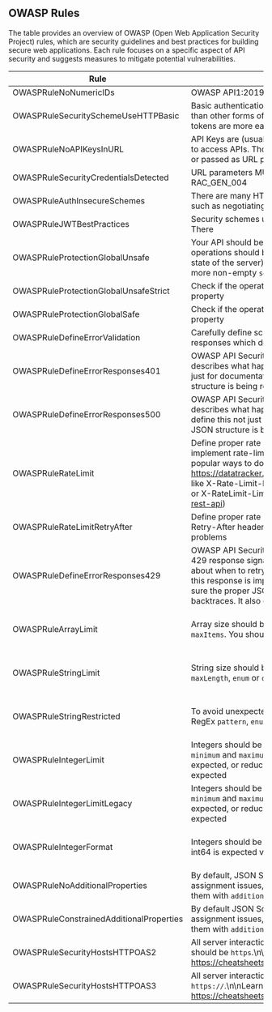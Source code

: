 
## OWASP Rules

The table provides an overview of OWASP (Open Web Application Security Project) rules, which are security guidelines and best practices for building secure web applications. Each rule focuses on a specific aspect of API security and suggests measures to mitigate potential vulnerabilities.

| Rule                                | Description                                                                                                                                                                                                                                                                                                                                      | Severity | Implemented |
|-------------------------------------|--------------------------------------------------------------------------------------------------------------------------------------------------------------------------------------------------------------------------------------------------------------------------------------------------------------------------------------------------|----------|-------------|
| OWASPRuleNoNumericIDs            | OWASP API1:2019 - Use random IDs that cannot be guessed. UUIDs are preferred.                                                                                                                                                                                                                                                                                       | Error    |      X      |
| OWASPRuleSecuritySchemeUseHTTPBasic | Basic authentication credentials transported over network are more susceptible to interception than other forms of authentication, and as they are not encrypted it means passwords and tokens are more easily leaked                                                                                                                                                                                                                               | Error    |      X      |
| OWASPRuleNoAPIKeysInURL             | API Keys are (usually opaque) strings that are passed in headers, cookies, or query parameters to access APIs. Those keys can be eavesdropped, especially when they are stored in cookies or passed as URL parameters.                                                                                                                  | Error    |      X      |
| OWASPRuleSecurityCredentialsDetected| URL parameters MUST NOT contain credentials such as API key, password, or secret. See RAC_GEN_004                                                                                                                                | Error    |     X       |
| OWASPRuleAuthInsecureSchemes        | There are many HTTP authorization schemes, but some of them are now considered insecure, such as negotiating authentication using specifications like NTLM or OAuth v1                                                                                                               | Error    |       X      |
| OWASPRuleJWTBestPractices           | Security schemes using JWTs must explicitly declare support for RFC8725 in the description                                                                                                                                                     There                                                                                                | Error    |      X       |
| OWASPRuleProtectionGlobalUnsafe     |  Your API should be protected by a `security` rule either at global or operation level. All operations should be protected especially when they\nnot safe (methods that do not alter the state of the server) \nHTTP methods like `POST`, `PUT`, `PATCH` and `DELETE`.\nThis is done with one or more non-empty `security` rules.\n\nSecurity rules are defined in the `securityScheme` section | Warn     |   TODO      |
| OWASPRuleProtectionGlobalUnsafeStrict| Check if the operation is protected at operation level.\nOtherwise, check the global `#/security` property | Warn     |   TODO      |
| OWASPRuleProtectionGlobalSafe       |  Check if the operation is protected at operation level.\nOtherwise, check the global `#/security` property | Warn     |   TODO      |
| OWASPRuleDefineErrorValidation      | Carefully define schemas for all the API responses, including either 400, 422, or 4XX responses which describe errors caused by invalid requests                                                                                                                                                            | Warn     | uses a function |
| OWASPRuleDefineErrorResponses401    | OWASP API Security recommends defining schemas for all responses, even errors. The 401 describes what happens when a request is unauthorized, so it's important to define this not just for documentation, but to empower contract testing to make sure the proper JSON structure is being returned instead of leaking implementation details in backtraces                | Warn     |      X      |
| OWASPRuleDefineErrorResponses500    | OWASP API Security recommends defining schemas for all responses, even errors. The 500 describes what happens when a request fails with an internal server error, so it's important to define this not just for documentation, but to empower contract testing to make sure the proper JSON structure is being returned instead of leaking implementation details in backtraces                | Warn     |      X      |
| OWASPRuleRateLimit                  | Define proper rate limiting to avoid attackers overloading the API. There are many ways to implement rate-limiting, but most of them involve using HTTP headers, and there are two popular ways to do that:\n\nIETF Draft HTTP RateLimit Headers:. https://datatracker.ietf.org/doc/draft-ietf-httpapi-ratelimit-headers/\n\nCustomer headers like X-Rate-Limit-Limit (Twitter: https://developer.twitter.com/en/docs/twitter-api/rate-limits) or X-RateLimit-Limit (GitHub: https://docs.github.com/en/rest/overview/resources-in-the-rest-api)                                                                                                                                                                                                                        | Warn     | uses a function |
| OWASPRuleRateLimitRetryAfter        | Define proper rate limiting to avoid attackers overloading the API. Part of that involves setting a Retry-After header so well meaning consumers are not polling and potentially exacerbating problems                                                                                                                                             | Error    |      X      |
| OWASPRuleDefineErrorResponses429    | OWASP API Security recommends defining schemas for all responses, even errors. A HTTP 429 response signals the API client is making too many requests, and will supply information about when to retry so that the client can back off calmly without everything breaking. Defining this response is important not just for documentation, but to empower contract testing to make sure the proper JSON structure is being returned instead of leaking implementation details in backtraces. It also ensures your API/framework/gateway actually has rate limiting set up                | Warn     |      X      |
| OWASPRuleArrayLimit | Array size should be limited to mitigate resource exhaustion attacks. This can be done using `maxItems`. You should ensure that the subschema in `items` is constrained too | Error | X (Outputs more errors than it should) |
| OWASPRuleStringLimit | String size should be limited to mitigate resource exhaustion attacks. This can be done using `maxLength`, `enum` or `const` | Error | X (Outputs more errors than it should) |
| OWASPRuleStringRestricted | To avoid unexpected values being sent or leaked, ensure that strings have either a `format`, RegEx `pattern`, `enum`, or `const` | Error | X  (Outputs more errors than it should) |
| OWASPRuleIntegerLimit | Integers should be limited to mitigate resource exhaustion attacks. This can be done using `minimum` and `maximum`, which can with e.g.: avoiding negative numbers when positive are expected, or reducing unreasonable iterations like doing something 1000 times when 10 is expected | Error | X (Outputs more errors than it should) |
| OWASPRuleIntegerLimitLegacy | Integers should be limited to mitigate resource exhaustion attacks. This can be done using `minimum` and `maximum`, which can with e.g.: avoiding negative numbers when positive are expected, or reducing unreasonable iterations like doing something 1000 times when 10 is expected | Error | X (Outputs more errors than it should) |
| OWASPRuleIntegerFormat | Integers should be limited to mitigate resource exhaustion attacks. Specifying whether int32 or int64 is expected via `format` | Error | X (Outputs more errors than it should)  |
| OWASPRuleNoAdditionalProperties     | By default, JSON Schema allows additional properties, which can potentially lead to mass assignment issues, where unspecified fields are passed to the API without validation. Disable them with `additionalProperties: false` or add `maxProperties`                                                                                             | Warn     |      X      |
| OWASPRuleConstrainedAdditionalProperties     | By default JSON Schema allows additional properties, which can potentially lead to mass assignment issues, where unspecified fields are passed to the API without validation. Disable them with `additionalProperties: false` or add `maxProperties`                                                                                             | Warn     |      X      |
| OWASPRuleSecurityHostsHTTPOAS2     | All server interactions MUST use the https protocol, so the only OpenAPI scheme being used should be `https`.\n\nLearn more about the importance of TLS (over SSL) here: https://cheatsheetseries.owasp.org/cheatsheets/Transport_Layer_Protection_Cheat_Sheet.html                                                                                             | Error     |      PROGRESS     |
| OWASPRuleSecurityHostsHTTPOAS3     | All server interactions MUST use the https protocol, meaning server URLs should begin `https://`.\n\nLearn more about the importance of TLS (over SSL) here: https://cheatsheetseries.owasp.org/cheatsheets/Transport_Layer_Protection_Cheat_Sheet.html                                                                                             | Error     |      PROGRESS     |
